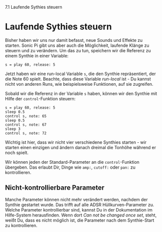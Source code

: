 7.1 Laufende Sythies steuern

# Laufende Sythies steuern

Bisher haben wir uns nur damit befasst, neue Sounds und Effekte zu starten.
Sonic Pi gibt uns aber auch die Möglichkeit, laufende Klänge zu steuern und zu verändern. Um das zu tun, speichern wir die Referenz zu einem Synthie in einer Variable: 
```
s = play 60, release: 5
```

Jetzt haben wir eine run-local Variable `s`, die den Synthie repräsentiert, der die Note 60 spielt. Beachte, dass diese Variable *run-local* ist - Du kannst nicht von anderen Runs, wie beispielsweise Funktionen, auf sie zugreifen.

Sobald wir die Referenz in der Variable `s` haben, können wir den Synthie mit Hilfe der `control`-Funktion steuern:

```
s = play 60, release: 5
sleep 0.5
control s, note: 65
sleep 0.5
control s, note: 67
sleep 3
control s, note: 72
```

Wichtig ist hier, dass wir nicht vier verschiedene Synthies starten - wir starten einen einzigen und ändern danach dreimal die Tonhöhe während er noch spielt.

Wir können jeden der Standard-Parameter an die `control`-Funktion übergeben. Das erlaubt Dir, Dinge wie `amp:`, `cutoff:` oder `pan:` zu kontrollieren.

## Nicht-kontrollierbare Parameter

Manche Parameter können nicht mehr verändert werden, nachdem der Synthie gestartet wurde. Das trifft auf alle ADSR Hüllkurven-Parameter zu. Welche Parameter kontrollierbar sind, kannst Du in der Dokumentation im Hilfe-System herausfinden. Wenn dort *Can not be
changed once set*, steht, weißt Du, dass es nicht möglich ist, die Parameter nach dem Synthie-Start zu kontrollieren.
